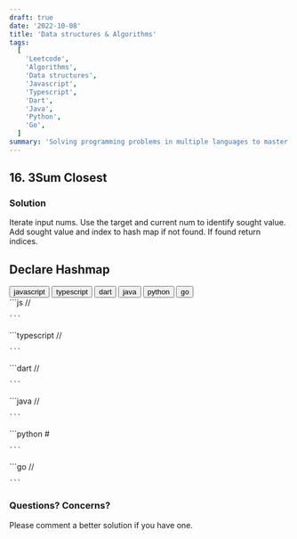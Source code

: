 ```yaml
---
draft: true
date: '2022-10-08'
title: 'Data structures & Algorithms'
tags:
  [
    'Leetcode',
    'Algorithms',
    'Data structures',
    'Javascript',
    'Typescript',
    'Dart',
    'Java',
    'Python',
    'Go',
  ]
summary: 'Solving programming problems in multiple languages to master syntax, data structures, and algorithms.'
---
```


## 16. 3Sum Closest

### Solution

Iterate input nums. Use the target and current num to identify sought value. Add
sought value and index to hash map if not found. If found return indices.

## Declare Hashmap

<div className="tab-group">
  <div className="tab">
    <button id="js" className="tablinks">javascript</button>
    <button id="ts" className="tablinks">typescript</button>
    <button id="dart" className="tablinks">dart</button>
    <button id="java" className="tablinks">java</button>
    <button id="python" className="tablinks">python</button>
    <button id="go" className="tablinks">go</button>
  </div>

  <div id="js" className="tabcontent">
    ```js
    //

    ```

  </div>

  <div id="ts" className="tabcontent">
    ```typescript
    //

    ```

  </div>

  <div id="dart" className="tabcontent">
    ```dart
    //

    ```

  </div>

  <div id="java" className="tabcontent">
    ```java
    //

    ```

  </div>

  <div id="python" className="tabcontent">
    ```python
    #

    ```

  </div>

  <div id="go" className="tabcontent">
    ```go
    //

    ```

  </div>
</div>

### Questions? Concerns?

Please comment a better solution if you have one.
